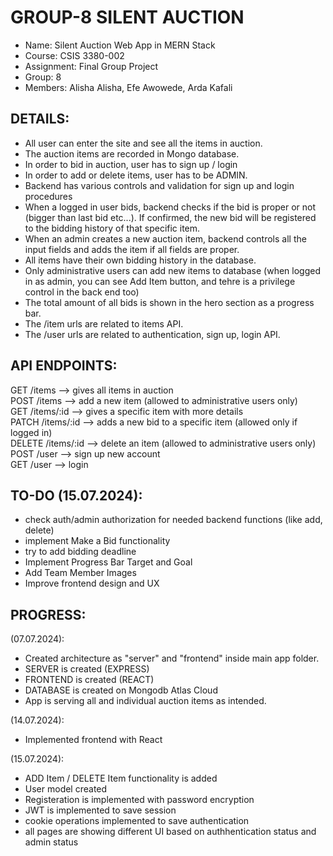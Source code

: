 # GROUP-8 SILENT AUCTION

- Name: Silent Auction Web App in MERN Stack
- Course: CSIS 3380-002
- Assignment: Final Group Project
- Group: 8
- Members: Alisha Alisha, Efe Awowede, Arda Kafali


DETAILS:
-----------------------------------------
- All user can enter the site and see all the items in auction.
- The auction items are recorded in Mongo database.
- In order to bid in auction, user has to sign up / login
- In order to add or delete items, user has to be ADMIN.
- Backend has various controls and validation for sign up and login procedures
- When a logged in user bids, backend checks if the bid is proper or not (bigger than last bid etc...). If confirmed, the new bid will be registered to the bidding history of that specific item.
- When an admin creates a new auction item, backend controls all the input fields and adds the item if all fields are proper.
- All items have their own bidding history in the database.
- Only administrative users can add new items to database (when logged in as admin, you can see Add Item button, and tehre is a privilege control in the back end too)
- The total amount of all bids is shown in the hero section as a progress bar.
- The /item urls are related to items API.
- The /user urls are related to authentication, sign up, login API.


API ENDPOINTS:
-----------------------------------------
GET /items --> gives all items in auction<br>
POST /items --> add a new item (allowed to administrative users only)<br>
GET /items/:id --> gives a specific item with more details<br>
PATCH /items/:id --> adds a new bid to a specific item (allowed only if logged in)<br>
DELETE /items/:id --> delete an item (allowed to administrative users only)<br>
POST /user --> sign up new account<br>
GET /user --> login


TO-DO (15.07.2024):
-----------------------------------------
- check auth/admin authorization for needed backend functions (like add, delete)
- implement Make a Bid functionality
- try to add bidding deadline
- Implement Progress Bar Target and Goal
- Add Team Member Images
- Improve frontend design and UX


PROGRESS:
-----------------------------------------
(07.07.2024):<br>
- Created architecture as "server" and "frontend" inside main app folder.
- SERVER is created (EXPRESS)
- FRONTEND is created (REACT)
- DATABASE is created on Mongodb Atlas Cloud
- App is serving all and individual auction items as intended.<br>

(14.07.2024):<br>
- Implemented frontend with React<br>

(15.07.2024):<br>
- ADD Item / DELETE Item functionality is added
- User model created
- Registeration is implemented with password encryption
- JWT is implemented to save session
- cookie operations implemented to save authentication
- all pages are showing different UI based on authhentication status and admin status



